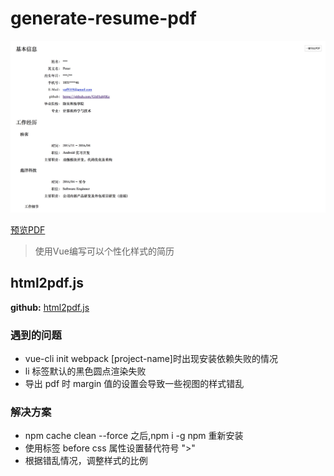 # generate-resume-pdf

![效果图](https://github.com/GitHubJiKe/generate-resume-pdf/blob/master/look.jpg)

[预览PDF](https://github.com/GitHubJiKe/generate-resume-pdf/blob/master/resume.pdf)

> 使用Vue编写可以个性化样式的简历

## html2pdf.js

**github:** [html2pdf.js](https://github.com/eKoopmans/html2pdf)

### 遇到的问题

- vue-cli init webpack [project-name]时出现安装依赖失败的情况
- li 标签默认的黑色圆点渲染失败
- 导出 pdf 时 margin 值的设置会导致一些视图的样式错乱

### 解决方案

- npm cache clean --force 之后,npm i -g npm 重新安装
- 使用标签 before css 属性设置替代符号 ">"
- 根据错乱情况，调整样式的比例 
